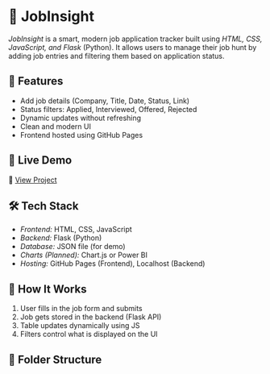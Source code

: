 # 💼 JobInsight

*JobInsight* is a smart, modern job application tracker built using *HTML, CSS, JavaScript, and Flask* (Python). It allows users to manage their job hunt by adding job entries and filtering them based on application status.

## 🌟 Features

- Add job details (Company, Title, Date, Status, Link)
- Status filters: Applied, Interviewed, Offered, Rejected
- Dynamic updates without refreshing
- Clean and modern UI
- Frontend hosted using GitHub Pages

## 🚀 Live Demo

🔗 [View Project](https://bruhath-2512.github.io/JobInsight/)

## 🛠 Tech Stack

- *Frontend:* HTML, CSS, JavaScript
- *Backend:* Flask (Python)
- *Database:* JSON file (for demo)
- *Charts (Planned):* Chart.js or Power BI
- *Hosting:* GitHub Pages (Frontend), Localhost (Backend)

## 🧠 How It Works

1. User fills in the job form and submits
2. Job gets stored in the backend (Flask API)
3. Table updates dynamically using JS
4. Filters control what is displayed on the UI

## 📂 Folder Structure